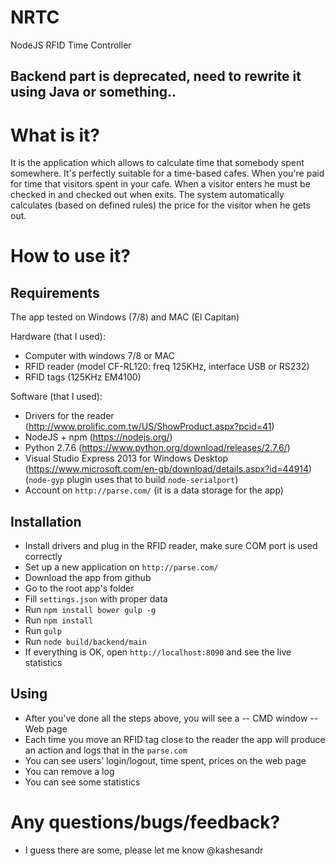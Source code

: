 # NRTC
NodeJS RFID Time Controller

## Backend part is deprecated, need to rewrite it using Java or something..

# What is it?
It is the application which allows to calculate time that somebody spent somewhere. It's perfectly suitable for a time-based cafes. When you're paid for time that visitors spent in your cafe.
When a visitor enters he must be checked in and checked out when exits. The system automatically calculates (based on defined rules) the price for the visitor when he gets out.

# How to use it?
## Requirements

The app tested on Windows (7/8) and MAC (El Capitan)

Hardware (that I used):
- Computer with windows 7/8 or MAC
- RFID reader (model CF-RL120: freq 125KHz, interface USB or RS232)
- RFID tags (125KHz EM4100)

Software (that I used):
- Drivers for the reader (http://www.prolific.com.tw/US/ShowProduct.aspx?pcid=41)
- NodeJS + npm (https://nodejs.org/)
- Python 2.7.6 (https://www.python.org/download/releases/2.7.6/)
- Visual Studio Express 2013 for Windows Desktop (https://www.microsoft.com/en-gb/download/details.aspx?id=44914) (`node-gyp` plugin uses that to build `node-serialport`)
- Account on `http://parse.com/` (it is a data storage for the app)

## Installation
- Install drivers and plug in the RFID reader, make sure COM port is used correctly
- Set up a new application on `http://parse.com/`
- Download the app from github
- Go to the root app's folder
- Fill `settings.json` with proper data
- Run `npm install bower gulp -g`
- Run `npm install`
- Run `gulp`
- Run `node build/backend/main`
- If everything is OK, open `http://localhost:8090` and see the live statistics

## Using
- After you've done all the steps above, you will see a
-- CMD window
-- Web page
- Each time you move an RFID tag close to the reader the app will produce an action and logs that in the `parse.com`
- You can see users' login/logout, time spent, prices on the web page
- You can remove a log
- You can see some statistics

# Any questions/bugs/feedback?
- I guess there are some, please let me know @kashesandr
